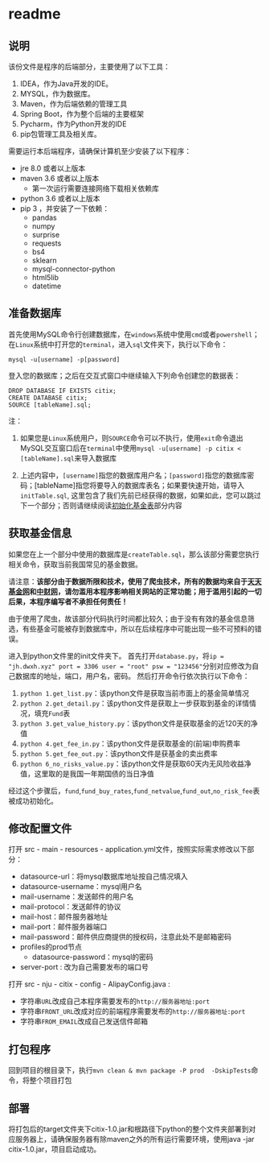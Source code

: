 # readme

## 说明

该份文件是程序的后端部分，主要使用了以下工具：

1. IDEA，作为Java开发的IDE。
2. MYSQL，作为数据库。
3. Maven，作为后端依赖的管理工具
4. Spring Boot，作为整个后端的主要框架
5. Pycharm，作为Python开发的IDE
6. pip包管理工具及相关库。

需要运行本后端程序，请确保计算机至少安装了以下程序：

- jre 8.0 或者以上版本
- maven 3.6 或者以上版本
  - 第一次运行需要连接网络下载相关依赖库
- python 3.6 或者以上版本
- pip 3 ，并安装了一下依赖：
  - pandas
  - numpy
  - surprise
  - requests
  - bs4
  - sklearn
  - mysql-connector-python
  - html5lib
  - datetime

## 准备数据库

首先使用MySQL命令行创建数据库，在`windows`系统中使用`cmd`或者`powershell`；在`Linux`系统中打开您的`terminal`，进入`sql`文件夹下，执行以下命令：

```shell
mysql -u[username] -p[password]
```

登入您的数据库；之后在交互式窗口中继续输入下列命令创建您的数据表：

```mysql
DROP DATABASE IF EXISTS citix;
CREATE DATABASE citix;
SOURCE [tableName].sql;
```

注：

1. 如果您是`Linux`系统用户，则`SOURCE`命令可以不执行，使用`exit`命令退出MySQL交互窗口后在`terminal`中使用`mysql -u[username] -p citix < [tableName].sql`来导入数据库

2. 上述内容中，`[username]`指您的数据库用户名；`[password]`指您的数据库密码；[tableName]指您将要导入的数据库表名；如果要快速开始，请导入`initTable.sql`, 这里包含了我们先前已经获得的数据，如果如此，您可以跳过下一个部分；否则请继续阅读[初始化基金表](#获取基金信息)部分内容

## 获取基金信息

如果您在上一个部分中使用的数据库是`createTable.sql`，那么该部分需要您执行相关命令，获取当前我国常见的基金数据。

请注意：**该部分由于数据所限和技术，使用了爬虫技术，所有的数据均来自于[天天基金网](http://fund.eastmoney.com/)和[中财网](http://www.cfi.net.cn/)，请勿滥用本程序影响相关网站的正常功能；用于滥用引起的一切后果，本程序编写者不承担任何责任！**

由于使用了爬虫，故该部分代码执行时间都比较久；由于没有有效的基金信息筛选，有些基金可能被存到数据库中，所以在后续程序中可能出现一些不可预料的错误。

进入到python文件里的init文件夹下。
首先打开`database.py`，将`ip = "jh.dwxh.xyz" port = 3306 user = "root" psw = "123456"`分别对应修改为自己数据库的地址，端口，用户名，密码。
然后打开命令行依次执行以下命令：

1. `python 1.get_list.py`：该python文件是获取当前市面上的基金简单情况
2. `python 2.get_detail.py`：该python文件是获取上一步获取到基金的详情情况，填充`Fund`表
3. `python 3.get_value_history.py`：该python文件是获取基金的近120天的净值
4. `python 4.get_fee_in.py`：该python文件是获取基金的(前端)申购费率
5. `python 5.get_fee_out.py`：该python文件是获基金的卖出费率
6. `python 6_no_risks_value.py`：该python文件是获取60天内无风险收益净值，这里取的是我国一年期国债的当日净值

经过这个步骤后，`fund`,`fund_buy_rates`,`fund_netvalue`,`fund_out`,`no_risk_fee`表被成功初始化。

## 修改配置文件

打开 src - main - resources - application.yml文件，按照实际需求修改以下部分：

- datasource-url：将mysql数据库地址按自己情况填入
- datasource-username：mysql用户名
- mail-username：发送邮件的用户名
- mail-protocol：发送邮件的协议
- mail-host：邮件服务器地址
- mail-port：邮件服务器端口
- mail-password：邮件供应商提供的授权码，注意此处不是邮箱密码
- profiles的prod节点
    - datasource-password：mysql的密码
- server-port : 改为自己需要发布的端口号

打开 src - nju - citix - config - AlipayConfig.java :

- 字符串`URL`改成自己本程序需要发布的`http://服务器地址:port`
- 字符串`FRONT_URL`改成对应的前端程序需要发布的`http://服务器地址:port`
- 字符串`FROM_EMAIL`改成自己发送信件邮箱

## 打包程序

回到项目的根目录下，执行`mvn clean & mvn package -P prod  -DskipTests`命令，将整个项目打包

## 部署

将打包后的target文件夹下citix-1.0.jar和根路径下python的整个文件夹部署到对应服务器上，请确保服务器有除maven之外的所有运行需要环境，使用java -jar citix-1.0.jar，项目启动成功。